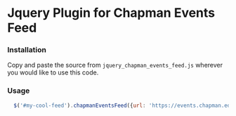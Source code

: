 # Jquery Plugin for Chapman Events Feed

### Installation

Copy and paste the source from `jquery_chapman_events_feed.js` wherever you would like to use this code.

### Usage
```javascript
  $('#my-cool-feed').chapmanEventsFeed({url: 'https://events.chapman.edu?group_id=56'});
```
